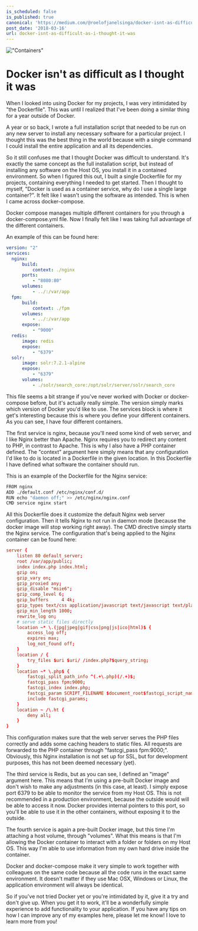 ```yaml
---
is_scheduled: false
is_published: true
canonical: 'https://medium.com/@roelofjanelsinga/docker-isnt-as-difficult-as-i-thought-it-was-db2cdea06e21'
post_date: '2018-03-16'
url: docker-isnt-as-difficult-as-i-thought-it-was
---
```


!["Containers"](/images/articles/0_DMj0ko2eJtSm4nRZ.jpeg)

# Docker isn't as difficult as I thought it was

When I looked into using Docker for my projects, I was very intimidated by "the Dockerfile". This was until I realized that I've been doing a similar thing for a year outside of Docker.

A year or so back, I wrote a full installation script that needed to be run on any new server to install any necessary software for a particular project. I thought this was the best thing in the world because with a single command I could install the entire application and all its dependencies.

So it still confuses me that I thought Docker was difficult to understand. It's exactly the same concept as the full installation script, but instead of installing any software on the Host OS, you install it in a contained environment. So when I figured this out, I built a single Dockerfile for my projects, containing everything I needed to get started. Then I thought to myself, "Docker is used as a container service, why do I use a single large container?". It felt like I wasn't using the software as intended. This is when I came across docker-compose.

Docker compose manages multiple different containers for you through a docker-compose.yml file. Now I finally felt like I was taking full advantage of the different containers.

An example of this can be found here:

```yml
version: "2"
services:
  nginx:
      build:
          context: ./nginx
      ports:
          - "8080:80"
      volumes:
          - ../:/var/app
  fpm:
      build:
          context: ./fpm
      volumes:
          - ../:/var/app
      expose:
          - "9000"
  redis:
      image: redis
      expose:
          - "6379"
  solr:
      image: solr:7.2.1-alpine
      expose:
          - "6379"
      volumes:
          - ./solr/search_core:/opt/solr/server/solr/search_core

```

This file seems a bit strange if you've never worked with Docker or docker-compose before, but it's actually really simple. The version simply marks which version of Docker you'd like to use. The services block is where it get's interesting because this is where you define your different containers. As you can see, I have four different containers.

The first service is nginx, because you'll need some kind of web server, and I like Nginx better than Apache. Nginx requires you to redirect any content to PHP, in contrast to Apache. This is why I also have a PHP container defined. The "context" argument here simply means that any configuration I'd like to do is located in a Dockerfile in the given location. In this Dockerfile I have defined what software the container should run.

This is an example of the Dockerfile for the Nginx service:

```bash
FROM nginx
ADD ./default.conf /etc/nginx/conf.d/
RUN echo "daemon off;" >> /etc/nginx/nginx.conf
CMD service nginx start
```

All this Dockerfile does it customize the default Nginx web server configuration. Then it tells Nginx to not run in daemon mode (because the docker image will stop working right away). The CMD directive simply starts the Nginx service. The configuration that's being applied to the Nginx container can be found here:

```conf
server {
    listen 80 default_server;
    root /var/app/public;
    index index.php index.html;
    gzip on;
    gzip_vary on;
    gzip_proxied any;
    gzip_disable "msie6";
    gzip_comp_level 6;
    gzip_buffers     4 4k;
    gzip_types text/css application/javascript text/javascript text/plain text/xml application/json application/x-font-opentype application/x-font-truetype application/x-font-ttf application/xml font/eot font/opentype font/otf image/svg+xml;
    gzip_min_length 1000;
    rewrite_log on;
    # serve static files directly
    location ~* \.(jpg|jpeg|gif|css|png|js|ico|html)$ {
        access_log off;
        expires max;
        log_not_found off;
    }
    location / {
        try_files $uri $uri/ /index.php?$query_string;
    }
    location ~* \.php$ {
        fastcgi_split_path_info ^(.+\.php)(/.+)$;
        fastcgi_pass fpm:9000;
        fastcgi_index index.php;
        fastcgi_param SCRIPT_FILENAME $document_root$fastcgi_script_name;
        include fastcgi_params;
    }
    location ~ /\.ht {
        deny all;
    }
}
```

This configuration makes sure that the web server serves the PHP files correctly and adds some caching headers to static files. All requests are forwarded to the PHP container through "fastcgi_pass fpm:9000;". Obviously, this Nginx installation is not set up for SSL, but for development purposes, this has not been deemed necessary (yet).

The third service is Redis, but as you can see, I defined an "image" argument here. This means that I'm using a pre-built Docker image and don't wish to make any adjustments (in this case, at least). I simply expose port 6379 to be able to monitor the service from my Host OS. This is not recommended in a production environment, because the outside would will be able to access it now. Docker provides internal pointers to this port, so you'll be able to use it in the other containers, without exposing it to the outside.

The fourth service is again a pre-built Docker image, but this time I'm attaching a host volume, through "volumes". What this means is that I'm allowing the Docker container to interact with a folder or folders on my Host OS. This way I'm able to use information from my own hard drive inside the container.

Docker and docker-compose make it very simple to work together with colleagues on the same code because all the code runs in the exact same environment. It doesn't matter if they use Mac OSX, Windows or Linux, the application environment will always be identical.

So if you've not tried Docker yet or you're intimidated by it, give it a try and don't give up. When you get it to work, it'll be a wonderfully simple experience to add functionality to your application. If you have any tips on how I can improve any of my examples here, please let me know! I love to learn more from you!